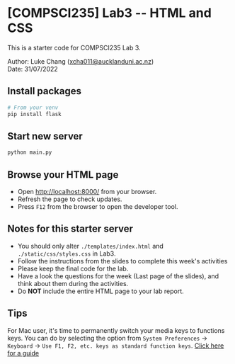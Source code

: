 # [COMPSCI235] Lab3 -- HTML and CSS

This is a starter code for COMPSCI235 Lab 3.

Author: Luke Chang (xcha011@aucklanduni.ac.nz)\
Date: 31/07/2022

## Install packages

```bash
# From your venv
pip install flask
```

## Start new server

```bash
python main.py
```

## Browse your HTML page

- Open [http://localhost:8000/](http://127.0.0.1:8000/) from your browser.
- Refresh the page to check updates.
- Press `F12` from the browser to open the developer tool.

## Notes for this starter server

- You should only alter `./templates/index.html` and `./static/css/styles.css` in Lab3.
- Follow the instructions from the slides to complete this week's activities
- Please keep the final code for the lab.
- Have a look the questions for the week (Last page of the slides), and think about them during the activities.
- Do **NOT** include the entire HTML page to your lab report.


## Tips

For Mac user, it's time to permanently switch your media keys to functions keys.
You can do by selecting the option from `System Preferences` -> `Keyboard` -> `Use F1, F2, etc. keys as standard function keys`. 
[Click here for a guide](https://support.apple.com/en-us/HT204436)
